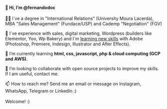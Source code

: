  <h4>👋 Hi, I’m @fernandodoc</h4>
 
 👨‍🎓 I´ve a degree in "International Relations" (University Moura Lacerda), MBA "Sales Management" (Fundace/USP) and Cademp "Negotiation" (FGV)
  
 👀 I´ve experience with sales, digital marketing, Wordpress (builders like Elementor, Yoo, Wp Bakery) and I´m <ins> learning new skills</ins> with Adobe (Photoshop, Premiere, Indesign, Illustrator and After Effects).<br>
 
 🌱 I’m currently learning <strong> html, css, javascript, php & cloud computing (GCP and AWS). </strong><br> 
 
 💞️ I’m looking to collaborate with open source projects to improve my skills. If I am useful, contact me. <br>
 
 📫 How to reach me? Send me an email <a href="mailto:fernando@lidere360ads.com"></a> or message on Instagram, WhatsApp, Telegram or LinkedIn :)<br> 
 <br>
 Welcome! :)

<!---
fernandodoc/fernandodoc is a ✨ special ✨ repository because its `README.md` (this file) appears on your GitHub profile.
You can click the Preview link to take a look at your changes.


--->


